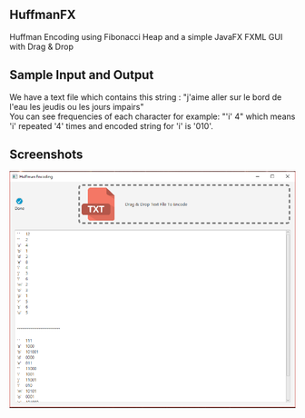 ## HuffmanFX
Huffman Encoding using Fibonacci Heap and a simple JavaFX FXML GUI with Drag &amp; Drop

## Sample Input and Output
We have a text file which contains this string : "j'aime aller sur le bord de l'eau les jeudis ou les jours impairs"</br>
You can see frequencies of each character for example: "'i'	4" which means 'i' repeated '4' times
and encoded string for 'i' is '010'.

## Screenshots
![screenshot](https://raw.githubusercontent.com/mhrimaz/HuffmanFX/master/Capture.PNG)

